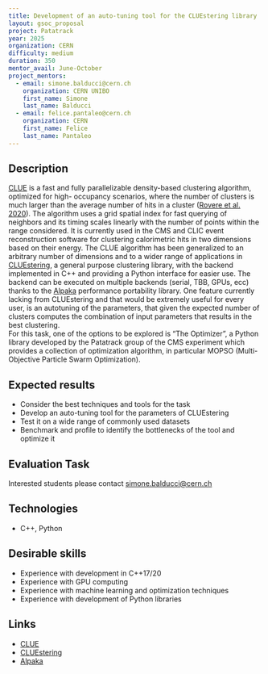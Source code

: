 ```yaml
---
title: Development of an auto-tuning tool for the CLUEstering library
layout: gsoc_proposal
project: Patatrack
year: 2025
organization: CERN
difficulty: medium
duration: 350
mentor_avail: June-October
project_mentors:
  - email: simone.balducci@cern.ch
    organization: CERN UNIBO
    first_name: Simone
    last_name: Balducci
  - email: felice.pantaleo@cern.ch
    organization: CERN
    first_name: Felice
    last_name: Pantaleo
---
```


## Description
[CLUE][clue] is a fast and fully parallelizable density-based clustering algorithm, optimized for high-
occupancy scenarios, where the number of clusters is much larger than the average number of hits
in a cluster ([Rovere et al. 2020][cluepaper]). The algorithm uses a grid spatial index for fast querying of
neighbors and its timing scales linearly with the number of points within the range considered. It is
currently used in the CMS and CLIC event reconstruction software for clustering calorimetric hits in
two dimensions based on their energy. The CLUE algorithm has been generalized to an arbitrary
number of dimensions and to a wider range of applications in [CLUEstering][cluestering], a general purpose
clustering library, with the backend implemented in C++ and providing a Python interface for
easier use. The backend can be executed on multiple backends (serial, TBB, GPUs, ecc) thanks
to the [Alpaka][alpakapaper] performance portability library. One feature currently lacking from CLUEstering
and that would be extremely useful for every user, is an autotuning of the parameters, that given
the expected number of clusters computes the combination of input parameters that results in the best
clustering.  
For this task, one of the options to be explored is “The Optimizer”, a Python library developed by
the Patatrack group of the CMS experiment which provides a collection of optimization algorithm,
in particular MOPSO (Multi-Objective Particle Swarm Optimization).

## Expected results
* Consider the best techniques and tools for the task
* Develop an auto-tuning tool for the parameters of CLUEstering
* Test it on a wide range of commonly used datasets
* Benchmark and profile to identify the bottlenecks of the tool and optimize it

## Evaluation Task
Interested students please contact simone.balducci@cern.ch

## Technologies
* C++, Python

## Desirable skills
* Experience with development in C++17/20
* Experience with GPU computing
* Experience with machine learning and optimization techniques
* Experience with development of Python libraries


## Links
  * [CLUE][clue]
  * [CLUEstering][cluestering]
  * [Alpaka][alpaka]

[clue]: https://gitlab.cern.ch/kalos/clue
[cluestering]: https://github.com/cms-patatrack/CLUEstering
[cluepaper]: https://www.frontiersin.org/articles/10.3389/fdata.2020.591315/full
[alpakapaper]: https://arxiv.org/abs/1602.08477
[alpaka]: https://github.com/alpaka-group/alpaka
